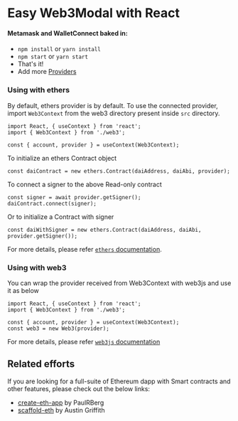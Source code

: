 # Easy Web3Modal with React

#### Metamask and WalletConnect baked in:

- `npm install` or `yarn install`
- `npm start` or `yarn start`
- That's it!
- Add more [Providers](https://github.com/web3modal/web3modal#provider-options)
### Using with ethers

By default, ethers provider is by default. To use the connected provider, import `Web3Context` from the web3 directory present inside `src` directory.

```
import React, { useContext } from 'react';
import { Web3Context } from './web3';

const { account, provider } = useContext(Web3Context);
```

To initialize an ethers Contract object
```
const daiContract = new ethers.Contract(daiAddress, daiAbi, provider);
```

To connect a signer to the above Read-only contract
```
const signer = await provider.getSigner();
daiContract.connect(signer);
```

Or to initialize a Contract with signer
```
const daiWithSigner = new ethers.Contract(daiAddress, daiAbi, provider.getSigner());
```

For more details, please refer [`ethers` documentation](https://docs.ethers.io/v5/getting-started/).


### Using with web3

You can wrap the provider received from Web3Context with web3js and use it as below
```
import React, { useContext } from 'react';
import { Web3Context } from './web3';

const { account, provider } = useContext(Web3Context);
const web3 = new Web3(provider);
```
For more details, please refer [`web3js` documentation](https://web3js.readthedocs.io/en/v1.3.4/index.html)


## Related efforts

If you are looking for a full-suite of Ethereum dapp with Smart contracts and other features, please check out the below links:

- [create-eth-app](https://github.com/paulrberg/create-eth-app) by PaulRBerg
- [scaffold-eth](https://github.com/austintgriffith/scaffold-eth) by Austin Griffith
